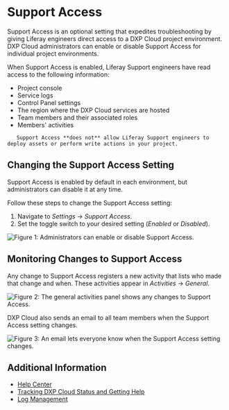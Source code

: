 # Support Access

Support Access is an optional setting that expedites troubleshooting by giving Liferay engineers direct access to a DXP Cloud project environment. DXP Cloud administrators can enable or disable Support Access for individual project environments.

When Support Access is enabled, Liferay Support engineers have read access to the following information:

* Project console
* Service logs
* Control Panel settings
* The region where the DXP Cloud services are hosted
* Team members and their associated roles
* Members' activities

```note::
   Support Access **does not** allow Liferay Support engineers to deploy assets or perform write actions in your project.
```

## Changing the Support Access Setting

Support Access is enabled by default in each environment, but administrators can disable it at any time.

Follow these steps to change the Support Access setting:

1. Navigate to *Settings* &rarr; *Support Access*.
1. Set the toggle switch to your desired setting (*Enabled* or *Disabled*).

![Figure 1: Administrators can enable or disable Support Access.](./support-access/images/01.png)

## Monitoring Changes to Support Access

Any change to Support Access registers a new activity that lists who made that change and when. These activities appear in *Activities* &rarr; *General*.

![Figure 2: The general activities panel shows any changes to Support Access.](./support-access/images/02.png)

DXP Cloud also sends an email to all team members when the Support Access setting changes.

![Figure 3: An email lets everyone know when the Support Access setting changes.](./support-access/images/03.png)

## Additional Information

* [Help Center](https://help.liferay.com/hc/en-us)
* [Tracking DXP Cloud Status and Getting Help](./tracking-dxp-cloud-status-and-getting-help.md)
* [Log Management](./log-management.md)
